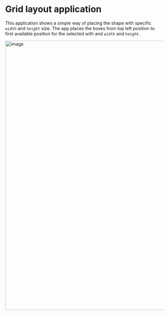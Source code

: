 # Grid layout application

This application shows a simple way of placing the shape with specific `width` and `height` size. The app places the boxes from top left position to first available position for the selected with and `width` and `height`.


<img width="862" alt="image" src="https://user-images.githubusercontent.com/28437795/204052091-b49b3a18-83dd-49ad-af78-8b999551985a.png">
